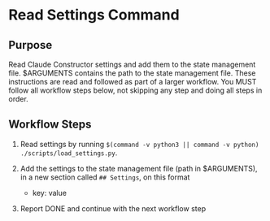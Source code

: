 # Read Settings Command

## Purpose

Read Claude Constructor settings and add them to the state management file.
$ARGUMENTS contains the path to the state management file.
These instructions are read and followed as part of a larger workflow.
You MUST follow all workflow steps below, not skipping any step and doing all steps in order.

## Workflow Steps

1. Read settings by running `$(command -v python3 || command -v python) ./scripts/load_settings.py`.

2. Add the settings to the state management file (path in $ARGUMENTS), in a new section called `## Settings`, on this format
    - key: value

3. Report DONE and continue with the next workflow step